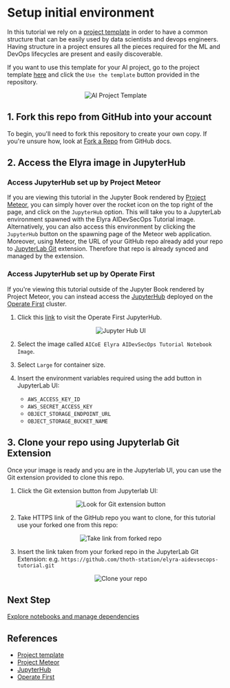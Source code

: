 # Setup initial environment

In this tutorial we rely on a [project template][1] in order to have a common structure that can be easily used by data scientists and devops engineers. Having structure in a project ensures all the pieces required for the ML and DevOps lifecycles are present and easily discoverable.

If you want to use this template for your AI project, go to the project template [here][1] and click the `Use the template` button provided in the repository.

<div style="text-align:center">
<img alt="AI Project Template" src="https://raw.githubusercontent.com/thoth-station/elyra-aidevsecops-tutorial/master/docs/images/AIProjectTemplate.png">
</div>

## 1. Fork this repo from GitHub into your account

To begin, you'll need to fork this repository to create your own copy. If you're unsure how, look at [Fork a Repo](https://docs.github.com/en/github/getting-started-with-github/fork-a-repo) from GitHub docs.

## 2. Access the Elyra image in JupyterHub

### Access JupyterHub set up by Project Meteor

If you are viewing this tutorial in the Jupyter Book rendered by [Project Meteor][2], you can simply hover over the rocket icon on the top right of the page, and click on the `JupyterHub` option. This will take you to a JupyterLab environment spawned with the Elyra AIDevSecOps Tutorial image. Alternatively, you can also access this environment by clicking the `JupyterHub` button on the spawning page of the Meteor web application.
Moreover, using Meteor, the URL of your GitHub repo already add your repo to [JupyterLab Git](https://github.com/jupyterlab/jupyterlab-git) extension. Therefore that repo is already synced and managed by the extension.

### Access JupyterHub set up by Operate First

If you're viewing this tutorial outside of the Jupyter Book rendered by Project Meteor, you can instead access the [JupyterHub][3] deployed on the [Operate First][4] cluster.

1. Click this [link](https://jupyterhub-opf-jupyterhub.apps.smaug.na.operate-first.cloud/) to visit the Operate First JupyterHub.

    <div style="text-align:center">
    <img alt="Jupyter Hub UI" src="https://raw.githubusercontent.com/thoth-station/elyra-aidevsecops-tutorial/master/docs/images/JupyterHubNewUI.png">
    </div>

2. Select the image called `AICoE Elyra AIDevSecOps Tutorial Notebook Image`.

3. Select `Large` for container size.

4. Insert the environment variables required using the add button in JupyterLab UI:

    - `AWS_ACCESS_KEY_ID`
    - `AWS_SECRET_ACCESS_KEY`
    - `OBJECT_STORAGE_ENDPOINT_URL`
    - `OBJECT_STORAGE_BUCKET_NAME`

## 3. Clone your repo using Jupyterlab Git Extension

Once your image is ready and you are in the Jupyterlab UI, you can use the Git extension provided to clone this repo.

1. Click the Git extension button from Jupyterlab UI:

    <div style="text-align:center">
    <img alt="Look for Git extension button" src="https://raw.githubusercontent.com/thoth-station/elyra-aidevsecops-tutorial/master/docs/images/ElyraGitExtension.png">
    </div>

2. Take HTTPS link of the GitHub repo you want to clone, for this tutorial use your forked one from this repo:

    <div style="text-align:center">
    <img alt="Take link from forked repo" src="https://raw.githubusercontent.com/thoth-station/elyra-aidevsecops-tutorial/master/docs/images/TakeLinkForkedRepo.png">
    </div>

3. Insert the link taken from your forked repo in the JupyterLab Git Extension: e.g. `https://github.com/thoth-station/elyra-aidevsecops-tutorial.git`

    <div style="text-align:center">
    <img alt="Clone your repo" src="https://raw.githubusercontent.com/thoth-station/elyra-aidevsecops-tutorial/master/docs/images/CloneYourRepo.png">
    </div>

## Next Step

[Explore notebooks and manage dependencies](./mnist-classification-application.md)

## References

* [Project template][1]
* [Project Meteor][2]
* [JupyterHub][3]
* [Operate First][4]

[1]: https://github.com/aicoe-aiops/project-template
[2]: https://github.com/AICoE/meteor
[3]: https://jupyter.org/hub
[4]: https://www.operate-first.cloud/
